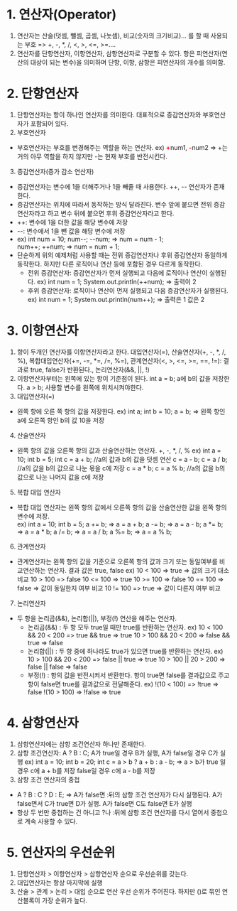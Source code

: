 # 1. 연산자(Operator)
1. 연산자는 산술(덧셈, 뺄셈, 곱셈, 나눗셈), 비교(숫자의 크기비교)... 를 할 때 사용되는 부호 => +, -, *, /, <, >, <=, >=....
2. 연산자를 단항연산자, 이항연산자, 삼항연산자로 구분할 수 있다. 항은 피연산자(연산의 대상이 되는 변수)을 의미하며 단항, 이항, 삼항은 피연산자의 개수를 의미함.

# 2. 단항연산자
1. 단항연산자는 항이 하나인 연산자를 의미한다. 대표적으로 증감연산자와 부호연산자가 포함되어 있다.
2. 부호연산자
- 부호연산자는 부호를 변경해주는 역할을 하는 연산자. ex) <b style="color:red">+</b>num1, <b style="color:red">-</b>num2 => +는 거의 아무 역할을 하지 않지만 -는 현재 부호를 반전시킨다.
3. 증감연산자(증가 감소 연산자)
- 증감연산자는 변수에 1을 더해주거나 1을 빼줄 때 사용한다. ++, -- 연산자가 존재한다.
- 증감연산자는 위치에 따라서 동작하는 방식 달라진다. 변수 앞에 붙으면 전위 증감연산자라고 하고 변수 뒤에 붙으면 후위 증감연산자라고 한다.
- ++: 변수에 1을 더한 값을 해당 변수에 저장
- --: 변수에서 1을 뺀 값을 해당 변수에 저장
- ex) int num = 10;
      num--; --num; => num = num - 1;  
      num++; ++num; => num = num + 1; 
- 단순하게 위의 예제처럼 사용할 때는 전위 증감연산자나 후위 증감연산자 동일하게 동작한다. 하지만 다른 로직이나 연산 등에 포함된 경우 다르게 동작한다.
    - 전위 증감연산자: 증감연산자가 먼저 실행되고 다음에 로직이나 연산이 실행된다. ex) int num = 1;
    System.out.println(++num); => 출력이 2
    - 후위 증감연산자: 로직이나 연산이 먼저 실행되고 다음 증감연산자가 실행된다. ex) int num = 1;
    System.out.println(num++); =>
    출력은 1 값은 2

# 3. 이항연산자
1. 항이 두개인 연산자를 이항연산자라고 한다. 대입연산자(=), 산술연산자(+, -, *, /, %), 복합대입연산자(+=, -=, *=, /=, %=), 관계연산자(<, >, <=, >=, ==, !=): 결과로 true, false가 반환된다., 논리연산자(&&, ||, !)
2. 이항연산자부터는 왼쪽에 있는 항이 기준점이 된다. int a = b; a에 b의 값을 저장한다. a > b; 사용할 변수를 왼쪽에 위치시켜야한다.
3. 대입연산자(=)
- 왼쪽 항에 오른 쪽 항의 값을 저장한다. ex) int a; int b = 10; a = b; => 왼쪽 항인 a에 오른쪽 항인 b의 값 10을 저장
4. 산술연산자
- 왼쪽 항의 값을 오른쪽 항의 값과 산술연산하는 연산자. +, -, *, /, %
ex) int a = 10; 
    int b = 5; 
    int c = a + b; //a의 값과 b의 값을 덧셈 연산
    c = a - b;
    c = a / b; //a의 값을 b의 값으로 나눈 몫을 c에 저장
    c = a * b;
    c = a % b; //a의 값을 b의 값으로 나눈 나머지 값을 c에 저장
5. 복합 대입 연산자
- 복합 대입 연산자는 왼쪽 항의 값에서 오른쪽 항의 값을 산술연산한 값을 왼쪽 항의 변수에 저장.  
ex) int a = 10;
    int b = 5;
    a += b; => a = a + b;
    a -= b; => a = a - b;
    a *= b; => a = a * b;
    a /= b; => a = a / b;
    a %= b; => a = a % b;
6. 관계연산자
- 관계연산자는 왼쪽 항의 값을 기준으로 오른쪽 항의 값과 크기 또는 동일여부를 비교연산하는 연산자. 결과 값은 true, false     ex) 10 < 100 => true => 값의 
    크기 대소 비교
    10 > 100 => false
    10 <= 100 => true
    10 >= 100 => false
    10 == 100 => false => 값이 동일한지 여부 비교
    10 != 100 => true => 값이 다른지 여부 비교
7. 논리연산자
- 두 항을 논리곱(&&), 논리합(||), 부정(!) 연산을 해주는 연산자.
    - 논리곱(&&) : 두 항 모두 true일 때만 true를 반환하는 연산자. ex) 10 < 100 && 20 < 200 => true && true => true
    10 > 100 && 20 < 200 => false && true => false
    - 논리합(||) : 두 항 중에 하나라도 true가 있으면 true를 반환하는 연산자. ex) 10 > 100 && 20 < 200 => false || true => true
    10 > 100 || 20 > 200 => false || false => false
    - 부정(!) : 항의 값을 반전시켜서 반환한다. 항이 true면 false를 결과값으로 주고 항이 false면 true를 결과값으로 전달해준다. ex)    !(10 < 100) => !true => false
    !(10 > 100) => !false => true

# 4. 삼항연산자
1. 삼항연산자에는 삼항 조건연산자 하나만 존재한다.
2. 삼항 조건연산자: A ? B : C;
   A가 true일 경우 B가 실행, 
   A가 false일 경우 C가 실행
   ex) int a = 10;
       int b = 20;
       int c = a > b ? a + b
       : a - b; => a > b가 true
       일 경우 c에 a + b를 저장
       false일 경우 c에 a - b를 
       저장
3. 삼항 조건 연산자의 중첩
- A ? B : C ? D : E; => A가 false면 :뒤의 삼항 조건 연산자가 
다시 실행된다. A가 false면서 C가 
true면 D가 실행. A가 false면 C도
false면 E가 실행
- 항상 두 번만 중첩하는 건 아니고
?나 :뒤에 삼항 조건 연산자를 다시 열어서 중첩으로 계속 사용할 수 있다.

# 5. 연산자의 우선순위
1. 단항연산자 > 이항연산자 > 삼항연산자 순으로 우선순위를 갖는다.
2. 대입연산자는 항상 마지막에 실행
3. 산술 > 관계 > 논리 > 대입 순으로 연산 우선 순위가 주어진다. 하지만 ()로 묶인 연산블록이 가장 순위가 높다.
